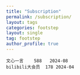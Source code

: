 ```yaml
---
title: "Subscription"
permalink: /subscription/
layout: tags
categories: footstep
layout: single
tag: footstep
author_profile: true
---
```


```tsv
文心一言    588   2024-08
bilibili大会员  178 2024-04
```
